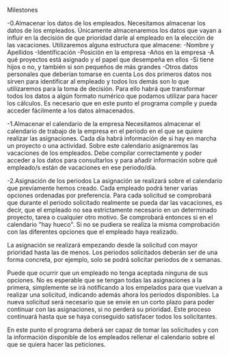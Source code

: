 
Milestones

-0.Almacenar los datos de los empleados.
  Necesitamos almacenar los datos de los empleados. Únicamente almacenaremos los datos que vayan a influir en la decisión de que prioridad darle al empleado en la elección de las vacaciones.
  Utilizaremos alguna estructura que almacene:
  -Nombre y Apellidos
  -Identificación
  -Posición en la empresa
  -Años en la empresa
  -A qué proyectos está asignado y el papel que desempeña en ellos
  -Si tiene hijos o no, y también si son pequeños de más grandes
  -Otros datos personales que deberían tomarse en cuenta
  Los dos primeros datos nos sirven para identificar al empleado y todos los demás son lo que utilizaremos para la toma de decisión. Para ello habrá que transformar todos los datos a algún formato numérico que podamos utilizar para hacer los cálculos.
  Es necesario que en este punto el programa compile y pueda acceder fácilmente a los datos almacenados.

-1.Almacenar el calendario de la empresa
  Necesitamos almacenar el calendario de trabajo de la empresa en el periodo en el que se quiere realizar las asignaciones. Cada día habrá información de si hay en marcha un proyecto o una actividad. Sobre este calendario asignaremos las vacaciones de los empleados.
  Debe compilar correctamente y poder acceder a los datos para consultarlos y para añadir información sobre qué empleado/s están de vacaciones en ese periodo/día.
  
-2.Asignación de los periodos
  La asignación se realizará sobre el calendario que previamente hemos creado. Cada empleado podrá tener varias opciones ordenadas por preferencia. Para cada solicitud se comprobará que durante el periodo solicitado realmente se pueda dar las vacaciones, es decir, que el empleado no sea estrictamente necesario en un determinado proyecto, tarea o cualquier otro motivo. Se comprobará entonces si en el calendario "hay hueco". Si no se pudiera se realiza la misma comprobación con las diferentes opciones que el empleado haya realizado.

  La asignación se realizará empezando desde la solicitud con mayor prioridad hasta las de menos.
  Los periodos solicitados deberán ser de una forma concreta, por ejemplo, solo se podrá solicitar periodos de x semanas.

  Puede que ocurrir que un empleado no tenga aceptada ninguna de sus opciones. No es esperable que se tengan todas las asignaciones a la primera, simplemente se irá notificando a los empelados para que vuelvan a realizar una solicitud, indicando además ahora los periodos disponibles. La nueva solicitud será necesario que se envíe en un corto plazo para poder continuar con las asignaciones, si no perderá su prioridad. Este proceso continuará hasta que se haya conseguido satisfacer todos los solicitantes.

  En este punto el programa deberá ser capaz de tomar las solicitudes y con la información disponible de los empleados rellenar el calendario sobre el que se quiera hacer las peticiones.
